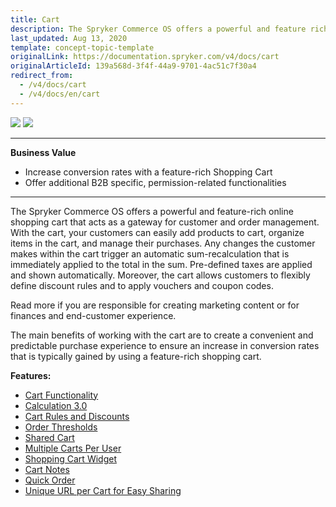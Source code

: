 ```yaml
---
title: Cart
description: The Spryker Commerce OS offers a powerful and feature rich online shopping cart that acts as a gateway for customer and order management.
last_updated: Aug 13, 2020
template: concept-topic-template
originalLink: https://documentation.spryker.com/v4/docs/cart
originalArticleId: 139a568d-3f4f-44a9-9701-4ac51c7f30a4
redirect_from:
  - /v4/docs/cart
  - /v4/docs/en/cart
---
```


<div class='feature-text'>
    <div class='feature-images'>
    <img class="light-mode" src="https://spryker.s3.eu-central-1.amazonaws.com/docs/Document+360/Capabilities+icons/light/cart.svg"/>
    <img class="dark-mode" src="https://spryker.s3.eu-central-1.amazonaws.com/docs/Document+360/Capabilities+icons/dark/cart.svg"/>
    </div>
    <div class="feature-text-wrap">

***
**Business Value**
* Increase conversion rates with a feature-rich Shopping Cart
* Offer additional B2B specific, permission-related functionalities
***

The Spryker Commerce OS offers a powerful and feature-rich online shopping cart that acts as a gateway for customer and order management. With the cart, your customers can easily add products to cart, organize items in the cart, and manage their purchases. Any changes the customer makes within the cart trigger an automatic sum-recalculation that is immediately applied to the total in the sum. Pre-defined taxes are applied and shown automatically. Moreover, the cart allows customers to flexibly define discount rules and to apply vouchers and coupon codes.

Read more if you are responsible for creating marketing content or for finances and end-customer experience.

The main benefits of working with the cart are to create a convenient and predictable purchase experience to ensure an increase in conversion rates that is typically gained by using a feature-rich shopping cart.
</div>
</div>

**Features:**

- [Cart Functionality](/docs/scos/dev/feature-walkthroughs/{{page.version}}/cart-feature-walkthrough/cart-functionality.html)
- [Calculation 3.0](/docs/scos/dev/feature-walkthroughs/{{page.version}}/cart-feature-walkthrough/calculation-3-0.html)
- [Cart Rules and Discounts](/docs/scos/user/features/{{page.version}}/promotions-discounts-feature-overview.html)
- [Order Thresholds](/docs/scos/user/features/{{page.version}}/checkout-feature-overview/order-thresholds-overview.html)
- [Shared Cart](/docs/scos/user/features/{{page.version}}/shared-carts-feature-overview.html)
- [Multiple Carts Per User](/docs/scos/user/features/{{page.version}}/cart-feature-overview/cart-feature-overview.html)
- [Shopping Cart Widget](/docs/scos/user/features/{{page.version}}/cart-feature-overview/cart-widget-overview.html)
- [Cart Notes](/docs/scos/user/features/{{page.version}}/cart-feature-overview/cart-notes-overview.html)
- [Quick Order](/docs/scos/user/features/{{page.version}}/quick-add-to-cart-feature-overview.html)
- [Unique URL per Cart for Easy Sharing](/docs/scos/user/features/{{page.version}}/persistent-cart-sharing-feature-overview.html)